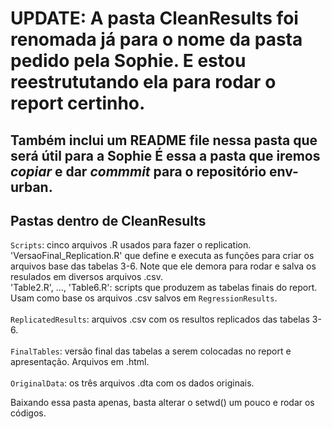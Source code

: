 # UPDATE: A pasta CleanResults foi renomada já para o nome da pasta pedido pela Sophie. E estou reestrututando ela para rodar o report certinho. 
Também inclui um README file nessa pasta que será útil para a Sophie
É essa a pasta que iremos *copiar* e dar *commmit* para o repositório env-urban.
-----------------------------------------------------------------------------------------------------------------------------------------------------


## Pastas dentro de CleanResults
`Scripts`: cinco arquivos .R usados para fazer o replication. </br>
'VersaoFinal_Replication.R' que define e executa as funções para criar os arquivos base das tabelas 3-6. Note que ele demora para rodar e salva os resulados em diversos arquivos .csv.</br>
'Table2.R', ..., 'Table6.R': scripts que produzem as tabelas finais do report. Usam como base os arquivos .csv salvos em `RegressionResults`.</br>
</br>
`ReplicatedResults`: arquivos .csv com os resultos replicados das tabelas 3-6.</br>
</br>
`FinalTables`: versão final das tabelas a serem colocadas no report e apresentação. Arquivos em .html.</br>
</br>
`OriginalData`: os três arquivos .dta com os dados originais.


Baixando essa pasta apenas, basta alterar o setwd() um pouco e rodar os códigos.

